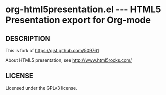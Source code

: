 org-html5presentation.el --- HTML5 Presentation export for Org-mode
================================


DESCRIPTION
---------------------------------------
This is fork of https://gist.github.com/509761

About HTML5 presentation, see http://www.html5rocks.com/


LICENSE
---------------------------------------
Licensed under the GPLv3 license.
